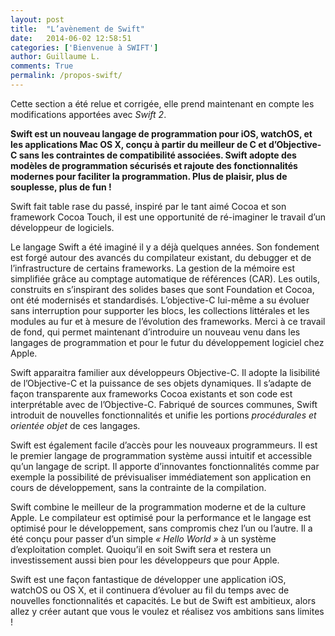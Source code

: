 ```yaml
---
layout: post
title:  "L’avènement de Swift"
date:   2014-06-02 12:58:51
categories: ['Bienvenue à SWIFT']
author: Guillaume L.
comments: True
permalink: /propos-swift/
---
```


<div class="swift2">
	<p>Cette section a été relue et corrigée, elle prend maintenant en compte les modifications apportées avec <em>Swift 2</em>.</p>
</div>

**Swift est un nouveau langage de programmation pour iOS, watchOS, et les applications Mac OS X, conçu à partir du meilleur de C et d’Objective-C sans les contraintes de compatibilité associées. Swift adopte des modèles de programmation sécurisés et rajoute des fonctionnalités modernes pour faciliter la programmation. Plus de plaisir, plus de souplesse, plus de fun !**

Swift fait table rase du passé, inspiré par le tant aimé Cocoa et son framework Cocoa Touch, il est une opportunité de ré-imaginer le travail d’un développeur de logiciels.

Le langage Swift a été imaginé il y a déjà quelques années. Son fondement est forgé autour des avancés du compilateur existant, du debugger et de l’infrastructure de certains frameworks. La gestion de la mémoire est simplifiée grâce au comptage automatique de références (CAR). Les outils, construits en s’inspirant des solides bases que sont Foundation et Cocoa, ont été modernisés et standardisés. L’objective-C lui-même a su évoluer sans interruption pour supporter les blocs, les collections littérales et les modules au fur et à mesure de l’évolution des frameworks. Merci à ce travail de fond, qui permet maintenant d’introduire un nouveau venu dans les langages de programmation et pour le futur du développement logiciel chez Apple.

Swift apparaitra familier aux développeurs Objective-C. Il adopte la lisibilité de l’Objective-C et la puissance de ses objets dynamiques. Il s’adapte de façon transparente aux frameworks Cocoa existants et son code est interprétable avec de l’Objective-C. Fabriqué de sources communes, Swift introduit de nouvelles fonctionnalités et unifie les portions *procédurales et orientée objet* de ces langages.

Swift est également facile d’accès pour les nouveaux programmeurs. Il est le premier langage de programmation système aussi intuitif et accessible qu’un langage de script. Il apporte d’innovantes fonctionnalités comme par exemple la possibilité de prévisualiser immédiatement son application en cours de développement, sans la contrainte de la compilation.

Swift combine le meilleur de la programmation moderne et de la culture Apple. Le compilateur est optimisé pour la performance et le langage est optimisé pour le développement, sans compromis chez l’un ou l’autre. Il a été conçu pour passer d’un simple *« Hello World »* à un système d’exploitation complet. Quoiqu’il en soit Swift sera et restera un investissement aussi bien pour les développeurs que pour Apple.

Swift est une façon fantastique de développer une application iOS, watchOS ou OS X, et il continuera d’évoluer au fil du temps avec de nouvelles fonctionnalités et capacités. Le but de Swift est ambitieux, alors allez y créer autant que vous le voulez et réalisez vos ambitions sans limites !
